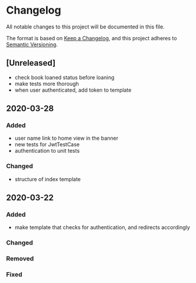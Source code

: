 # Changelog
All notable changes to this project will be documented in this file.

The format is based on [Keep a Changelog](https://keepachangelog.com/en/1.0.0/),
and this project adheres to [Semantic Versioning](https://semver.org/spec/v2.0.0.html).

## [Unreleased]
- check book loaned status before loaning
- make tests more thorough
- when user authenticated, add token to template


## 2020-03-28
### Added
- user name link to home view in the banner
- new tests for JwtTestCase
- authentication to unit tests

### Changed
- structure of index template

## 2020-03-22
### Added
- make template that checks for authentication, and redirects accordingly

### Changed

### Removed

### Fixed






